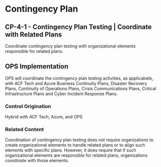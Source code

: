 # Contingency Plan
## CP-4-1 - Contingency Plan Testing | Coordinate with Related Plans

Coordinate contingency plan testing with organizational elements responsible for related plans.

## OPS Implementation

OPS will coordinate the contingency plan testing activities, as applicabele, with ACF Tech and Azure Business Continuity Plans, Disaster Recovery Plans, Continuity of Operations Plans, Crisis Communications Plans, Critical Infrastructure Plans and Cyber Incident Response Plans.

### Control Origination
Hybrid with ACF Tech, Azure, and OPS

### Related Content
Coordination of contingency plan testing does not require organizations to create organizational elements to handle related plans or to align such elements with specific plans. However, it does require that if such organizational elements are responsible for related plans, organizations coordinate with those elements.
